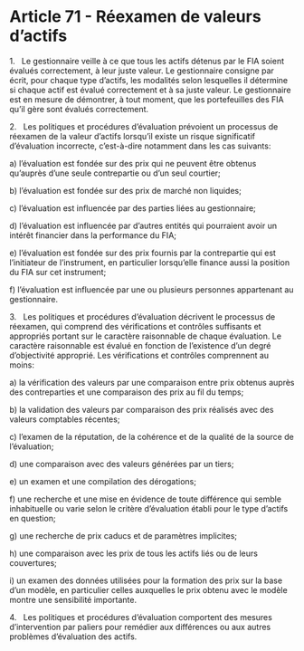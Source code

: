 # Article 71 - Réexamen de valeurs d’actifs


1.   Le gestionnaire veille à ce que tous les actifs détenus par le FIA soient évalués correctement, à leur juste valeur. Le gestionnaire consigne par écrit, pour chaque type d’actifs, les modalités selon lesquelles il détermine si chaque actif est évalué correctement et à sa juste valeur. Le gestionnaire est en mesure de démontrer, à tout moment, que les portefeuilles des FIA qu’il gère sont évalués correctement.

2.   Les politiques et procédures d’évaluation prévoient un processus de réexamen de la valeur d’actifs lorsqu’il existe un risque significatif d’évaluation incorrecte, c’est-à-dire notamment dans les cas suivants:

a) l’évaluation est fondée sur des prix qui ne peuvent être obtenus qu’auprès d’une seule contrepartie ou d’un seul courtier;

b) l’évaluation est fondée sur des prix de marché non liquides;

c) l’évaluation est influencée par des parties liées au gestionnaire;

d) l’évaluation est influencée par d’autres entités qui pourraient avoir un intérêt financier dans la performance du FIA;

e) l’évaluation est fondée sur des prix fournis par la contrepartie qui est l’initiateur de l’instrument, en particulier lorsqu’elle finance aussi la position du FIA sur cet instrument;

f) l’évaluation est influencée par une ou plusieurs personnes appartenant au gestionnaire.

3.   Les politiques et procédures d’évaluation décrivent le processus de réexamen, qui comprend des vérifications et contrôles suffisants et appropriés portant sur le caractère raisonnable de chaque évaluation. Le caractère raisonnable est évalué en fonction de l’existence d’un degré d’objectivité approprié. Les vérifications et contrôles comprennent au moins:

a) la vérification des valeurs par une comparaison entre prix obtenus auprès des contreparties et une comparaison des prix au fil du temps;

b) la validation des valeurs par comparaison des prix réalisés avec des valeurs comptables récentes;

c) l’examen de la réputation, de la cohérence et de la qualité de la source de l’évaluation;

d) une comparaison avec des valeurs générées par un tiers;

e) un examen et une compilation des dérogations;

f) une recherche et une mise en évidence de toute différence qui semble inhabituelle ou varie selon le critère d’évaluation établi pour le type d’actifs en question;

g) une recherche de prix caducs et de paramètres implicites;

h) une comparaison avec les prix de tous les actifs liés ou de leurs couvertures;

i) un examen des données utilisées pour la formation des prix sur la base d’un modèle, en particulier celles auxquelles le prix obtenu avec le modèle montre une sensibilité importante.

4.   Les politiques et procédures d’évaluation comportent des mesures d’intervention par paliers pour remédier aux différences ou aux autres problèmes d’évaluation des actifs.
